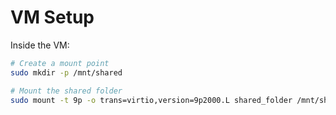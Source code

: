 # VM Setup

Inside the VM:

```bash
# Create a mount point
sudo mkdir -p /mnt/shared

# Mount the shared folder
sudo mount -t 9p -o trans=virtio,version=9p2000.L shared_folder /mnt/shared
```
